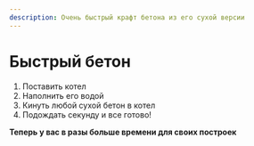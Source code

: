 ```yaml
---
description: Очень быстрый крафт бетона из его сухой версии
---
```


# Быстрый бетон

1. Поставить котел
2. Наполнить его водой
3. Кинуть любой сухой бетон в котел
4. Подождать секунду и все готово!

**Теперь у вас в разы больше времени для своих построек**
